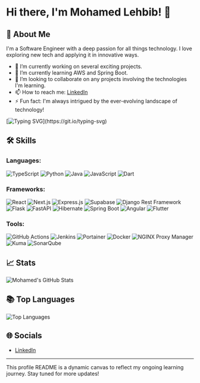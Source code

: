 # Hi there, I'm Mohamed Lehbib! 👋

## 🚀 About Me
I'm a Software Engineer with a deep passion for all things technology. I love exploring new tech and applying it in innovative ways.

- 🔭 I’m currently working on several exciting projects.
- 🌱 I’m currently learning AWS and Spring Boot.
- 👯 I’m looking to collaborate on any projects involving the technologies I'm learning.
- 📫 How to reach me: [LinkedIn](http://linkedin.com/in/mohamed-lehbib-abeidna-722970243) 
- ⚡ Fun fact: I'm always intrigued by the ever-evolving landscape of technology!

[![Typing SVG](https://readme-typing-svg.herokuapp.com?font=Fira+Code&pause=1000&width=570&lines=I'm+a+Full+Stack+Developer+with+a+passion+for+DevOps.)](https://git.io/typing-svg)


## 🛠 Skills
### **Languages:**
 ![TypeScript](https://img.shields.io/badge/TypeScript-3178C6?logo=typescript&logoColor=white&style=for-the-badge&logoWidth=20&borderRadius=20)
 ![Python](https://img.shields.io/badge/Python-3776AB?logo=python&logoColor=white&style=for-the-badge&logoWidth=20&borderRadius=20) 
 ![Java](https://img.shields.io/badge/Java-007396?logo=oracle&logoColor=white&style=for-the-badge&logoWidth=20&borderRadius=20)
 ![JavaScript](https://img.shields.io/badge/JavaScript-F7DF1E?logo=javascript&logoColor=black&style=for-the-badge&logoWidth=20&borderRadius=20)
 ![Dart](https://img.shields.io/badge/Dart-0175C2?logo=dart&logoColor=white&style=for-the-badge&logoWidth=20&borderRadius=20)

### **Frameworks:**
![React](https://img.shields.io/badge/React-61DAFB?logo=react&logoColor=black&style=for-the-badge&logoWidth=20&borderRadius=20)
 ![Next.js](https://img.shields.io/badge/Next.js-000000?logo=next.js&logoColor=white&style=for-the-badge&logoWidth=20&borderRadius=20)
 ![Express.js](https://img.shields.io/badge/Express.js-000000?logo=express&logoColor=white&style=for-the-badge&logoWidth=20&borderRadius=20)
 ![Supabase](https://img.shields.io/badge/Supabase-3ECF8E?logo=supabase&logoColor=white&style=for-the-badge&logoWidth=20&borderRadius=20)
 ![Django Rest Framework](https://img.shields.io/badge/Django_Rest_Framework-092E20?logo=django&logoColor=white&style=for-the-badge&logoWidth=20&borderRadius=20)
 ![Flask](https://img.shields.io/badge/Flask-000000?logo=flask&logoColor=white&style=for-the-badge&logoWidth=20&borderRadius=20)
 ![FastAPI](https://img.shields.io/badge/FastAPI-009688?logo=fastapi&logoColor=white&style=for-the-badge&logoWidth=20&borderRadius=20)
 ![Hibernate](https://img.shields.io/badge/Hibernate-59666C?logo=hibernate&logoColor=white&style=for-the-badge&logoWidth=20&borderRadius=20)
 ![Spring Boot](https://img.shields.io/badge/Spring_Boot-6DB33F?logo=spring-boot&logoColor=white&style=for-the-badge&logoWidth=20&borderRadius=20)
 ![Angular](https://img.shields.io/badge/Angular-DD0031?logo=angular&logoColor=white&style=for-the-badge&logoWidth=20&borderRadius=20)
 ![Flutter](https://img.shields.io/badge/Flutter-02569B?logo=flutter&logoColor=white&style=for-the-badge&logoWidth=20&borderRadius=20)

### **Tools:**
 ![GitHub Actions](https://img.shields.io/badge/GitHub_Actions-2088FF?logo=github-actions&logoColor=white&style=for-the-badge&logoWidth=20&borderRadius=20)
 ![Jenkins](https://img.shields.io/badge/Jenkins-D24939?logo=jenkins&logoColor=white&style=for-the-badge&logoWidth=20&borderRadius=20)
 ![Portainer](https://img.shields.io/badge/Portainer-13BEF9?logo=portainer&logoColor=white&style=for-the-badge&logoWidth=20&borderRadius=20)
 ![Docker](https://img.shields.io/badge/Docker-2496ED?logo=docker&logoColor=white&style=for-the-badge&logoWidth=20&borderRadius=20)
 ![NGINX Proxy Manager](https://img.shields.io/badge/NGINX_Proxy_Manager-269539?logo=nginx&logoColor=white&style=for-the-badge&logoWidth=20&borderRadius=20)
 ![Kuma](https://img.shields.io/badge/Kuma-FFD700?logo=kum&logoColor=black&style=for-the-badge&logoWidth=20&borderRadius=20)
 ![SonarQube](https://img.shields.io/badge/SonarQube-4E9BCD?logo=sonarqube&logoColor=white&style=for-the-badge&logoWidth=20&borderRadius=20)


## 📈 Stats
![Mohamed's GitHub Stats](https://github-readme-stats.vercel.app/api?username=Mohamed-lehbib&show_icons=true&theme=tokyonight)

## 📚 Top Languages
![Top Languages](https://github-readme-stats.vercel.app/api/top-langs/?username=Mohamed-lehbib&layout=compact&theme=tokyonight)

## 🌐 Socials
- [LinkedIn](http://linkedin.com/in/mohamed-lehbib-abeidna-722970243)

<!--## 🖼️ My Favorite Projects--->
<!--[![Readme Card](https://github-readme-stats.vercel.app/api/pin/?username=[Your GitHub Username]&repo=[Repository Name]&theme=tokyonight)](https://github.com/[Your GitHub Username]/[Repository Name])-->

<!-- [![Readme Card](https://github-readme-stats.vercel.app/api/pin/?username=[Your GitHub Username]&repo=[Another Repository Name]&theme=tokyonight)](https://github.com/[Your GitHub Username]/[Another Repository Name])
-->

---

This profile README is a dynamic canvas to reflect my ongoing learning journey. Stay tuned for more updates!

